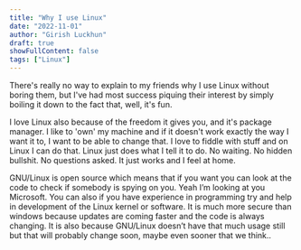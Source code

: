 ```yaml
---
title: "Why I use Linux"
date: "2022-11-01"
author: "Girish Luckhun"
draft: true   
showFullContent: false
tags: ["Linux"]                                            
---
```


There's really no way to explain to my friends why I use Linux without boring them, but I've had most success piquing their interest by simply boiling it down to the fact that, well, it's fun.

I love Linux also because of the freedom it gives you, and it's package manager. I like to 'own' my machine and if it doesn't work exactly the way I want it to, I want to be able to change that. I love to fiddle with stuff and on Linux I can do that. Linux just does what I tell it to do. No waiting. No hidden bullshit. No questions asked. It just works and I feel at home.

GNU/Linux is open source which means that if you want you can look at the code to check if somebody is spying on you. Yeah I’m looking at you Microsoft. You can also if you have experience in programming try and help in development of the Linux kernel or software. It is much more secure than windows because updates are coming faster and the code is always changing. It is also because GNU/Linux doesn’t have that much usage still but that will probably change soon, maybe even sooner that we think..

